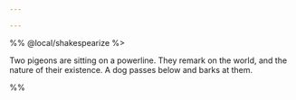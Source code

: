 ```yaml
---

---
```


%% @local/shakespearize 
%>

Two pigeons are sitting on a powerline.
They remark on the world, and the nature of their existence.
A dog passes below and barks at them.

%%

